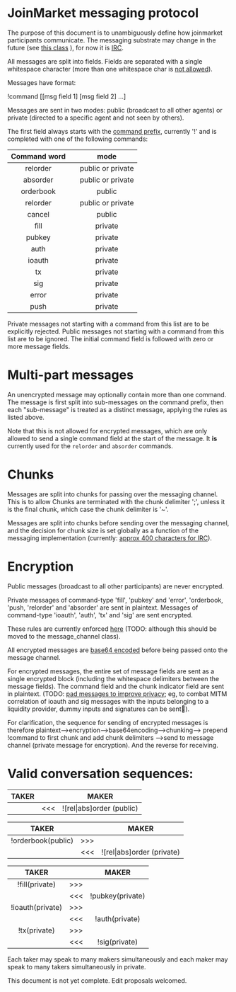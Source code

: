 JoinMarket messaging protocol
=============================

The purpose of this document is to unambiguously define how joinmarket participants communicate. The messaging substrate may change in the future (see [this class](https://github.com/chris-belcher/joinmarket/blob/master/lib/message_channel.py#L5) ), for now it is [IRC](https://github.com/chris-belcher/joinmarket/blob/master/lib/irc.py).

All messages are split into fields. Fields are separated with a single whitespace character (more than one whitespace char is [not allowed](https://github.com/chris-belcher/joinmarket/blob/master/lib/irc.py#L210)).

Messages have format:
    
!command [[msg field 1] [msg field 2] ...] 

Messages are sent in two modes: public (broadcast to all other agents) or private (directed to a specific 
agent and not seen by others).

The first field always starts with the [command prefix](https://github.com/chris-belcher/joinmarket/blob/master/lib/irc.py#L12), currently '!' and is completed with one of the following commands:

| Command word    |      | mode |
| :---------:|:----:|:-------:|
| relorder | |public or private |
| absorder | |public or private |
| orderbook | |public |
| relorder | |public or private |
| cancel | |public |
|fill||private|
|pubkey||private|
|auth||private|
|ioauth||private|
|tx||private|
|sig||private|
|error||private|
|push||private|

Private messages not starting with a command from this list are to be explicitly rejected.
Public messages not starting with a command from this list are to be ignored.
The initial command field is followed with zero or more message fields. 

Multi-part messages
===================
An unencrypted message may optionally contain more than one command. The message is first split into sub-messages on the command prefix, then each "sub-message" is treated as a distinct message, applying the rules as listed above.

Note that this is not allowed for encrypted messages, which are only allowed to send a single command field at the start of the message. It **is** currently used for the `relorder` and `absorder` commands.

Chunks
======
Messages are split into chunks for passing over the messaging channel. This is to allow  Chunks are terminated with the chunk delimiter ';', unless it is the final chunk, which case the chunk delimiter is '~'.

Messages are split into chunks before sending over the messaging channel, and the decision for chunk size
is set globally as a function of the messaging implementation (currently: [approx 400 characters for IRC](https://github.com/chris-belcher/joinmarket/blob/master/lib/irc.py#L11)).

Encryption
==========

Public messages (broadcast to all other participants) are never encrypted.

Private messages of command-type 'fill', 'pubkey' and 'error', 'orderbook, 'push, 'relorder' and 'absorder' are sent in plaintext.
Messages of command-type 'ioauth', 'auth', 'tx' and 'sig' are sent encrypted.

These rules are currently enforced [here](https://github.com/chris-belcher/joinmarket/blob/master/lib/irc.py#L15-L16) (TODO: although this should be moved to the message_channel class).

All encrypted messages are [base64 encoded](https://github.com/chris-belcher/joinmarket/blob/master/lib/enc_wrapper.py#L63-L69) before being passed onto the message channel.

For encrypted messages, the entire set of message fields are sent as a single encrypted block (including the whitespace delimiters between the message fields). The command field and the chunk indicator field are sent in plaintext. (TODO: [pad messages to improve privacy](https://github.com/JoinMarket-Org/joinmarket/issues/352); eg, to combat MITM correlation of ioauth and sig messages with the inputs belonging to a liquidity provider, dummy inputs and signatures can be sent).

For clarification, the sequence for sending of encrypted messages is therefore plaintext-->encryption-->base64encoding-->chunking--> prepend !command to first chunk and add chunk delimiters -->send to message channel (private message for encryption). And the reverse for receiving.

Valid conversation sequences:
=========================

| TAKER    |      | MAKER |
| :---------:|:----:|:-------:|
|| <<<| ![rel\|abs]order (public)|

| TAKER    |      | MAKER |
| :---------:|:----:|:-------:|
|!orderbook(public)|>>>||
|| <<<| ![rel\|abs]order (private)|

| TAKER    |      | MAKER |
| :---------:|:----:|:-------:|
|!fill(private)|>>>||
||<<<|!pubkey(private)|
|!ioauth(private)|>>>||
||<<<|!auth(private)|
|!tx(private)|>>>||
||<<<|!sig(private)|

Each taker may speak to many makers simultaneously and each maker may speak to many takers simultaneously in private.

This document is not yet complete. Edit proposals welcomed.

